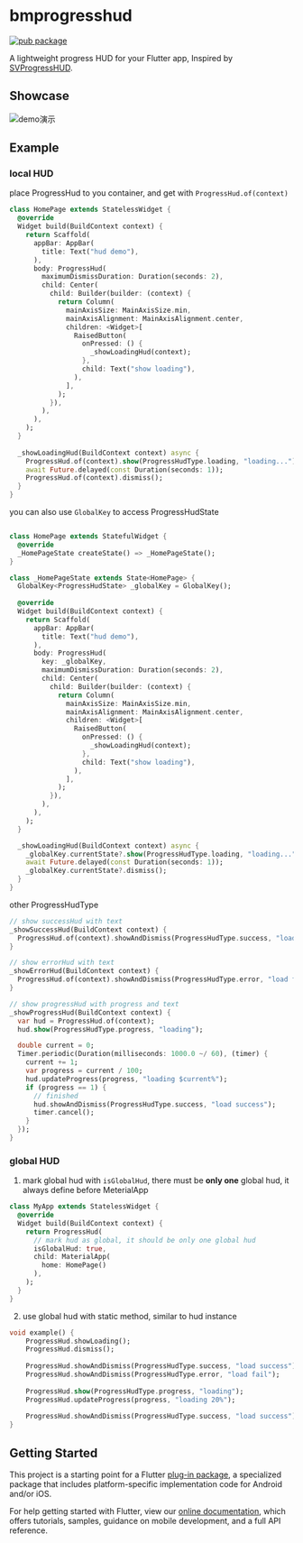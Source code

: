 # bmprogresshud

[![pub package](https://img.shields.io/pub/v/bmprogresshud.svg)](https://pub.dartlang.org/packages/bmprogresshud)

A lightweight progress HUD for your Flutter app, Inspired by [SVProgressHUD](https://github.com/SVProgressHUD/SVProgressHUD).

## Showcase

![demo演示](https://github.com/zhengbomo/bmprogresshud/blob/master/images/demo.gif?raw=true)

## Example

### local HUD

place ProgressHud to you container, and get with `ProgressHud.of(context)`

```dart
class HomePage extends StatelessWidget {
  @override
  Widget build(BuildContext context) {
    return Scaffold(
      appBar: AppBar(
        title: Text("hud demo"),
      ),
      body: ProgressHud(
        maximumDismissDuration: Duration(seconds: 2),
        child: Center(
          child: Builder(builder: (context) {
            return Column(
              mainAxisSize: MainAxisSize.min,
              mainAxisAlignment: MainAxisAlignment.center,
              children: <Widget>[
                RaisedButton(
                  onPressed: () {
                    _showLoadingHud(context);
                  },
                  child: Text("show loading"),
                ),
              ],
            );
          }),
        ),
      ),
    );
  }
  
  _showLoadingHud(BuildContext context) async {
    ProgressHud.of(context).show(ProgressHudType.loading, "loading...");
    await Future.delayed(const Duration(seconds: 1));
    ProgressHud.of(context).dismiss();
  }
}
```

you can also use `GlobalKey` to access ProgressHudState

```dart

class HomePage extends StatefulWidget {
  @override
  _HomePageState createState() => _HomePageState();
}

class _HomePageState extends State<HomePage> {
  GlobalKey<ProgressHudState> _globalKey = GlobalKey();
  
  @override
  Widget build(BuildContext context) {
    return Scaffold(
      appBar: AppBar(
        title: Text("hud demo"),
      ),
      body: ProgressHud(
        key: _globalKey,
        maximumDismissDuration: Duration(seconds: 2),
        child: Center(
          child: Builder(builder: (context) {
            return Column(
              mainAxisSize: MainAxisSize.min,
              mainAxisAlignment: MainAxisAlignment.center,
              children: <Widget>[
                RaisedButton(
                  onPressed: () {
                    _showLoadingHud(context);
                  },
                  child: Text("show loading"),
                ),
              ],
            );
          }),
        ),
      ),
    );
  }

  _showLoadingHud(BuildContext context) async {
    _globalKey.currentState?.show(ProgressHudType.loading, "loading...");
    await Future.delayed(const Duration(seconds: 1));
    _globalKey.currentState?.dismiss();
  }
}
```

other ProgressHudType

```dart
// show successHud with text
_showSuccessHud(BuildContext context) {
  ProgressHud.of(context).showAndDismiss(ProgressHudType.success, "load success");
}

// show errorHud with text
_showErrorHud(BuildContext context) {
  ProgressHud.of(context).showAndDismiss(ProgressHudType.error, "load fail");
}

// show progressHud with progress and text
_showProgressHud(BuildContext context) {
  var hud = ProgressHud.of(context);
  hud.show(ProgressHudType.progress, "loading");

  double current = 0;
  Timer.periodic(Duration(milliseconds: 1000.0 ~/ 60), (timer) {
    current += 1;
    var progress = current / 100;
    hud.updateProgress(progress, "loading $current%");
    if (progress == 1) {
      // finished
      hud.showAndDismiss(ProgressHudType.success, "load success");
      timer.cancel();
    }
  });
}
```

### global HUD

1. mark global hud with `isGlobalHud`, there must be **only one** global hud, it always define before MeterialApp

```dart
class MyApp extends StatelessWidget {
  @override
  Widget build(BuildContext context) {
    return ProgressHud(
      // mark hud as global, it should be only one global hud
      isGlobalHud: true,
      child: MaterialApp(
        home: HomePage()
      ),
    );
  }
}
```

2. use global hud with static method, similar to hud instance

```dart
void example() {
    ProgressHud.showLoading();
    ProgressHud.dismiss();
    
    ProgressHud.showAndDismiss(ProgressHudType.success, "load success");
    ProgressHud.showAndDismiss(ProgressHudType.error, "load fail");
    
    ProgressHud.show(ProgressHudType.progress, "loading");
    ProgressHud.updateProgress(progress, "loading 20%");
    
    ProgressHud.showAndDismiss(ProgressHudType.success, "load success");
}
```

## Getting Started

This project is a starting point for a Flutter
[plug-in package](https://flutter.io/developing-packages/),
a specialized package that includes platform-specific implementation code for
Android and/or iOS.

For help getting started with Flutter, view our 
[online documentation](https://flutter.io/docs), which offers tutorials, 
samples, guidance on mobile development, and a full API reference.

